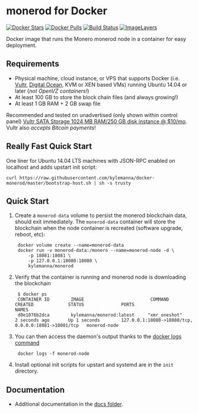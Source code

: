 monerod for Docker
===================

[![Docker Stars](https://img.shields.io/docker/stars/kylemanna/monerod.svg)](https://hub.docker.com/r/kylemanna/monerod/)
[![Docker Pulls](https://img.shields.io/docker/pulls/kylemanna/monerod.svg)](https://hub.docker.com/r/kylemanna/monerod/)
[![Build Status](https://travis-ci.org/kylemanna/docker-monerod.svg?branch=master)](https://travis-ci.org/kylemanna/docker-monerod/)
[![ImageLayers](https://images.microbadger.com/badges/image/kylemanna/monerod.svg)](https://microbadger.com/#/images/kylemanna/monerod)

Docker image that runs the Monero monerod node in a container for easy deployment.


Requirements
------------

* Physical machine, cloud instance, or VPS that supports Docker (i.e. [Vultr](http://bit.ly/1HngXg0), [Digital Ocean](http://bit.ly/18AykdD), KVM or XEN based VMs) running Ubuntu 14.04 or later (*not OpenVZ containers!*)
* At least 100 GB to store the block chain files (and always growing!)
* At least 1 GB RAM + 2 GB swap file

Recommended and tested on unadvertised (only shown within control panel) [Vultr SATA Storage 1024 MB RAM/250 GB disk instance @ $10/mo](http://bit.ly/vultrmonerod).  Vultr also *accepts Bitcoin payments*!


Really Fast Quick Start
-----------------------

One liner for Ubuntu 14.04 LTS machines with JSON-RPC enabled on localhost and adds upstart init script:

    curl https://raw.githubusercontent.com/kylemanna/docker-monerod/master/bootstrap-host.sh | sh -s trusty


Quick Start
-----------

1. Create a `monerod-data` volume to persist the monerod blockchain data, should exit immediately.  The `monerod-data` container will store the blockchain when the node container is recreated (software upgrade, reboot, etc):

        docker volume create --name=monerod-data
        docker run -v monerod-data:/monero --name=monerod-node -d \
            -p 18081:18081 \
            -p 127.0.0.1:18080:18080 \
            kylemanna/monerod

2. Verify that the container is running and monerod node is downloading the blockchain

        $ docker ps
        CONTAINER ID        IMAGE                         COMMAND             CREATED             STATUS              PORTS                                              NAMES
        d0e1076b2dca        kylemanna/monerod:latest     "xmr_oneshot"       2 seconds ago       Up 1 seconds        127.0.0.1:18080->18080/tcp, 0.0.0.0:18081->18081/tcp   monerod-node

3. You can then access the daemon's output thanks to the [docker logs command]( https://docs.docker.com/reference/commandline/cli/#logs)

        docker logs -f monerod-node

4. Install optional init scripts for upstart and systemd are in the `init` directory.


Documentation
-------------

* Additional documentation in the [docs folder](docs).
